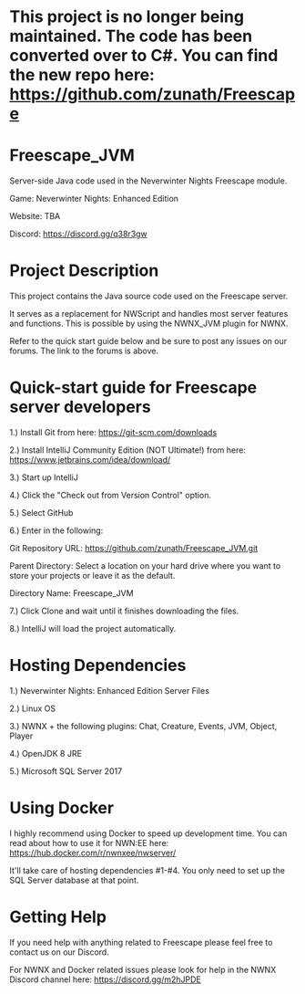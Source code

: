 # This project is no longer being maintained. The code has been converted over to C#. You can find the new repo here: https://github.com/zunath/Freescape



# Freescape_JVM
Server-side Java code used in the Neverwinter Nights Freescape module.

Game: Neverwinter Nights: Enhanced Edition

Website: TBA

Discord: https://discord.gg/q38r3gw

# Project Description

This project contains the Java source code used on the Freescape server. 

It serves as a replacement for NWScript and handles most server features and functions. This is possible by using the NWNX_JVM plugin for NWNX.

Refer to the quick start guide below and be sure to post any issues on our forums. The link to the forums is above.

# Quick-start guide for Freescape server developers

1.) Install Git from here: https://git-scm.com/downloads

2.) Install IntelliJ Community Edition (NOT Ultimate!) from here: https://www.jetbrains.com/idea/download/

3.) Start up IntelliJ

4.) Click the "Check out from Version Control" option.

5.) Select GitHub

6.) Enter in the following:

Git Repository URL: https://github.com/zunath/Freescape_JVM.git

Parent Directory: Select a location on your hard drive where you want to store your projects or leave it as the default.

Directory Name: Freescape_JVM

7.) Click Clone and wait until it finishes downloading the files.

8.) IntelliJ will load the project automatically.

# Hosting Dependencies

1.) Neverwinter Nights: Enhanced Edition Server Files

2.) Linux OS

3.) NWNX + the following plugins: Chat, Creature, Events, JVM, Object, Player

4.) OpenJDK 8 JRE

5.) Microsoft SQL Server 2017

# Using Docker

I highly recommend using Docker to speed up development time. You can read about how to use it for NWN:EE here: https://hub.docker.com/r/nwnxee/nwserver/

It'll take care of hosting dependencies #1-#4. You only need to set up the SQL Server database at that point.

# Getting Help

If you need help with anything related to Freescape please feel free to contact us on our Discord.

For NWNX and Docker related issues please look for help in the NWNX Discord channel here: https://discord.gg/m2hJPDE

